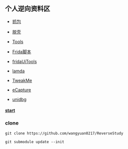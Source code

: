 
## 个人逆向资料区

- [抓包](capture/README.md)

- [脱壳](Dump/README.md)

- [Tools](Tools/README.md) 

- [Frida脚本](https://github.com/wangyuan0217/frida_trump)

- [fridaUiTools](https://github.com/dqzg12300/fridaUiTools)

- [lamda](https://github.com/rev1si0n/lamda)

- [TweakMe](https://github.com/liaoguobao/TweakMe)

- [eCapture](https://github.com/gojue/ecapture)

- [unidbg](https://github.com/wangyuan0217/unidbg_trump)



####  [start](start.md) 


### clone

`git clone https://github.com/wangyuan0217/ReverseStudy`

`git submodule update --init`